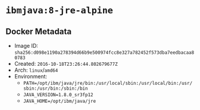 # `ibmjava:8-jre-alpine`

## Docker Metadata

- Image ID: `sha256:d098e1190a278394d66b9e500974fcc8e327a782452f573dba7eedbacaa80783`
- Created: `2016-10-18T23:26:44.802679677Z`
- Arch: `linux`/`amd64`
- Environment:
  - `PATH=/opt/ibm/java/jre/bin:/usr/local/sbin:/usr/local/bin:/usr/sbin:/usr/bin:/sbin:/bin`
  - `JAVA_VERSION=1.8.0_sr3fp12`
  - `JAVA_HOME=/opt/ibm/java/jre`
